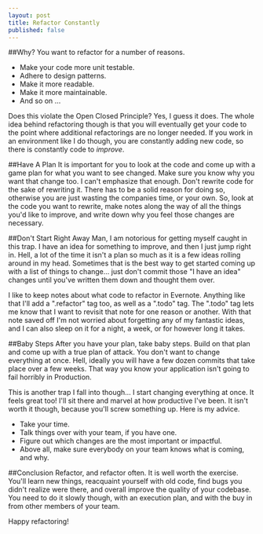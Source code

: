 ```yaml
---
layout: post
title: Refactor Constantly
published: false
---
```


##Why?
You want to refactor for a number of reasons. 

- Make your code more unit testable.
- Adhere to design patterns.
- Make it more readable.
- Make it more maintainable.
- And so on ...

Does this violate the Open Closed Principle? Yes, I guess it does. The whole idea behind refactoring though is that you will eventually get your code to the point where additional refactorings are no longer needed. If you work in an environment like I do though, you are constantly adding new code, so there is constantly code to *improve*. 

##Have A Plan
It is important for you to look at the code and come up with a game plan for what you want to see changed. Make sure you know why you want that change too. I can't emphasize that enough. Don't rewrite code for the sake of rewriting it. There has to be a solid reason for doing so, otherwise you are just wasting the companies time, or your own. So, look at the code you want to rewrite, make notes along the way of all the things you'd like to improve, and write down why you feel those changes are necessary.

##Don't Start Right Away
Man, I am notorious for getting myself caught in this trap. I have an idea for something to improve, and then I just jump right in. Hell, a lot of the time it isn't a plan so much as it is a few ideas rolling around in my head. Sometimes that is the best way to get started coming up with a list of things to change... just don't commit those "I have an idea" changes until you've written them down and thought them over. 

I like to keep notes about what code to refactor in Evernote. Anything like that I'll add a ".refactor" tag too, as well as a ".todo" tag. The ".todo" tag lets me know that I want to revisit that note for one reason or another. With that note saved off I'm not worried about forgetting any of my fantastic ideas, and I can also sleep on it for a night, a week, or for however long it takes.

##Baby Steps
After you have your plan, take baby steps. Build on that plan and come up with a true plan of attack. You don't want to change everything at once. Hell, ideally you will have a few dozen commits that take place over a few weeks. That way you know your application isn't going to fail horribly in Production. 

This is another trap I fall into though... I start changing everything at once. It feels great too! I'll sit there and marvel at how productive I've been. It isn't worth it though, because you'll screw something up. Here is my advice.

- Take your time.
- Talk things over with your team, if you have one.
- Figure out which changes are the most important or impactful.
- Above all, make sure everybody on your team knows what is coming, and why.

##Conclusion
Refactor, and refactor often. It is well worth the exercise. You'll learn new things, reacquaint yourself with old code, find bugs you didn't realize were there, and overall improve the quality of your codebase. You need to do it slowly though, with an execution plan, and with the buy in from other members of your team.

Happy refactoring!